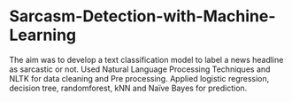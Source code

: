 # Sarcasm-Detection-with-Machine-Learning
The aim was to develop a text classification model to label a news headline as sarcastic or not. Used Natural Language Processing Techniques and NLTK for data cleaning and Pre processing. Applied logistic regression, decision tree, randomforest, kNN and Naïve Bayes for prediction.
